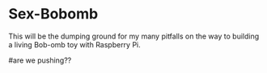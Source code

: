 # Sex-Bobomb
This will be the dumping ground for my many pitfalls on the way to building a living Bob-omb toy with Raspberry Pi.

#are we pushing??
